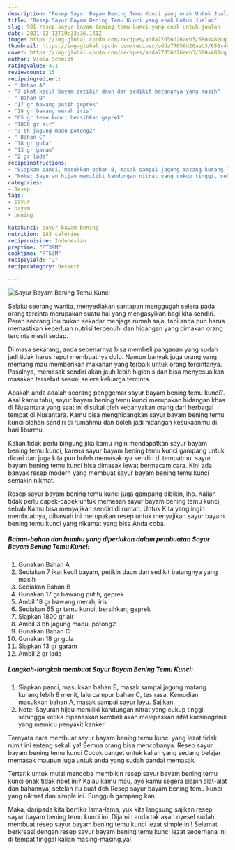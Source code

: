 ```yaml
---
description: "Resep Sayur Bayam Bening Temu Kunci yang enak Untuk Jualan"
title: "Resep Sayur Bayam Bening Temu Kunci yang enak Untuk Jualan"
slug: 901-resep-sayur-bayam-bening-temu-kunci-yang-enak-untuk-jualan
date: 2021-02-12T19:33:36.141Z
image: https://img-global.cpcdn.com/recipes/adda77056d26aeb3/680x482cq70/sayur-bayam-bening-temu-kunci-foto-resep-utama.jpg
thumbnail: https://img-global.cpcdn.com/recipes/adda77056d26aeb3/680x482cq70/sayur-bayam-bening-temu-kunci-foto-resep-utama.jpg
cover: https://img-global.cpcdn.com/recipes/adda77056d26aeb3/680x482cq70/sayur-bayam-bening-temu-kunci-foto-resep-utama.jpg
author: Viola Schmidt
ratingvalue: 4.1
reviewcount: 15
recipeingredient:
- " Bahan A"
- "7 ikat kecil bayam petikin daun dan sedikit batangnya yang masih"
- " Bahan B"
- "17 gr bawang putih geprek"
- "18 gr bawang merah iris"
- "65 gr temu kunci bersihkan geprek"
- "1800 gr air"
- "3 bh jagung madu potong2"
- " Bahan C"
- "18 gr gula"
- "13 gr garam"
- "2 gr lada"
recipeinstructions:
- "Siapkan panci, masukkan bahan B, masak sampai jagung matang kurang lebih 8 menit, lalu campur bahan C, tes rasa. Kemudian masukkan bahan A, masak sampai sayur layu. Sajikan."
- "Note: Sayuran hijau memiliki kandungan nitrat yang cukup tinggi, sehingga ketika dipanaskan kembali akan melepaskan sifat karsinogenik yang memicu penyakit kanker."
categories:
- Resep
tags:
- sayur
- bayam
- bening

katakunci: sayur bayam bening 
nutrition: 283 calories
recipecuisine: Indonesian
preptime: "PT39M"
cooktime: "PT53M"
recipeyield: "2"
recipecategory: Dessert

---
```



![Sayur Bayam Bening Temu Kunci](https://img-global.cpcdn.com/recipes/adda77056d26aeb3/680x482cq70/sayur-bayam-bening-temu-kunci-foto-resep-utama.jpg)

Selaku seorang wanita, menyediakan santapan menggugah selera pada orang tercinta merupakan suatu hal yang mengasyikan bagi kita sendiri. Peran seorang ibu bukan sekadar menjaga rumah saja, tapi anda pun harus memastikan keperluan nutrisi terpenuhi dan hidangan yang dimakan orang tercinta mesti sedap.

Di masa  sekarang, anda sebenarnya bisa membeli panganan yang sudah jadi tidak harus repot membuatnya dulu. Namun banyak juga orang yang memang mau memberikan makanan yang terbaik untuk orang tercintanya. Pasalnya, memasak sendiri akan jauh lebih higienis dan bisa menyesuaikan masakan tersebut sesuai selera keluarga tercinta. 



Apakah anda adalah seorang penggemar sayur bayam bening temu kunci?. Asal kamu tahu, sayur bayam bening temu kunci merupakan hidangan khas di Nusantara yang saat ini disukai oleh kebanyakan orang dari berbagai tempat di Nusantara. Kamu bisa menghidangkan sayur bayam bening temu kunci olahan sendiri di rumahmu dan boleh jadi hidangan kesukaanmu di hari liburmu.

Kalian tidak perlu bingung jika kamu ingin mendapatkan sayur bayam bening temu kunci, karena sayur bayam bening temu kunci gampang untuk dicari dan juga kita pun boleh memasaknya sendiri di tempatmu. sayur bayam bening temu kunci bisa dimasak lewat bermacam cara. Kini ada banyak resep modern yang membuat sayur bayam bening temu kunci semakin nikmat.

Resep sayur bayam bening temu kunci juga gampang dibikin, lho. Kalian tidak perlu capek-capek untuk memesan sayur bayam bening temu kunci, sebab Kamu bisa menyajikan sendiri di rumah. Untuk Kita yang ingin membuatnya, dibawah ini merupakan resep untuk menyajikan sayur bayam bening temu kunci yang nikamat yang bisa Anda coba.

<!--inarticleads1-->

##### Bahan-bahan dan bumbu yang diperlukan dalam pembuatan Sayur Bayam Bening Temu Kunci:

1. Gunakan  Bahan A
1. Sediakan 7 ikat kecil bayam, petikin daun dan sedikit batangnya yang masih
1. Sediakan  Bahan B
1. Gunakan 17 gr bawang putih, geprek
1. Ambil 18 gr bawang merah, iris
1. Sediakan 65 gr temu kunci, bersihkan, geprek
1. Siapkan 1800 gr air
1. Ambil 3 bh jagung madu, potong2
1. Gunakan  Bahan C
1. Gunakan 18 gr gula
1. Siapkan 13 gr garam
1. Ambil 2 gr lada




<!--inarticleads2-->

##### Langkah-langkah membuat Sayur Bayam Bening Temu Kunci:

1. Siapkan panci, masukkan bahan B, masak sampai jagung matang kurang lebih 8 menit, lalu campur bahan C, tes rasa. Kemudian masukkan bahan A, masak sampai sayur layu. Sajikan.
1. Note: Sayuran hijau memiliki kandungan nitrat yang cukup tinggi, sehingga ketika dipanaskan kembali akan melepaskan sifat karsinogenik yang memicu penyakit kanker.




Ternyata cara membuat sayur bayam bening temu kunci yang lezat tidak rumit ini enteng sekali ya! Semua orang bisa mencobanya. Resep sayur bayam bening temu kunci Cocok banget untuk kalian yang sedang belajar memasak maupun juga untuk anda yang sudah pandai memasak.

Tertarik untuk mulai mencoba membikin resep sayur bayam bening temu kunci enak tidak ribet ini? Kalau kamu mau, ayo kamu segera siapin alat-alat dan bahannya, setelah itu buat deh Resep sayur bayam bening temu kunci yang nikmat dan simple ini. Sungguh gampang kan. 

Maka, daripada kita berfikir lama-lama, yuk kita langsung sajikan resep sayur bayam bening temu kunci ini. Dijamin anda tak akan nyesel sudah membuat resep sayur bayam bening temu kunci lezat simple ini! Selamat berkreasi dengan resep sayur bayam bening temu kunci lezat sederhana ini di tempat tinggal kalian masing-masing,ya!.

